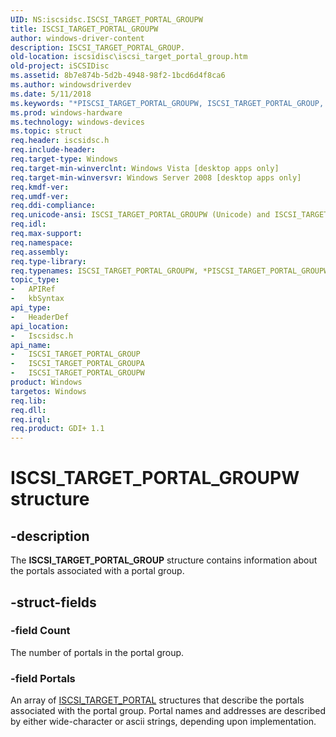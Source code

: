 ```yaml
---
UID: NS:iscsidsc.ISCSI_TARGET_PORTAL_GROUPW
title: ISCSI_TARGET_PORTAL_GROUPW
author: windows-driver-content
description: ISCSI_TARGET_PORTAL_GROUP.
old-location: iscsidisc\iscsi_target_portal_group.htm
old-project: iSCSIDisc
ms.assetid: 8b7e874b-5d2b-4948-98f2-1bcd6d4f8ca6
ms.author: windowsdriverdev
ms.date: 5/11/2018
ms.keywords: "*PISCSI_TARGET_PORTAL_GROUPW, ISCSI_TARGET_PORTAL_GROUP, ISCSI_TARGET_PORTAL_GROUP structure [iSCSI Discovery Library API], ISCSI_TARGET_PORTAL_GROUPA, ISCSI_TARGET_PORTAL_GROUPW, PISCSI_TARGET_PORTAL_GROUP, PISCSI_TARGET_PORTAL_GROUP structure pointer [iSCSI Discovery Library API], iscsidisc.iscsi_target_portal_group, iscsidsc/ISCSI_TARGET_PORTAL_GROUP, iscsidsc/ISCSI_TARGET_PORTAL_GROUPA, iscsidsc/ISCSI_TARGET_PORTAL_GROUPW, iscsidsc/PISCSI_TARGET_PORTAL_GROUP"
ms.prod: windows-hardware
ms.technology: windows-devices
ms.topic: struct
req.header: iscsidsc.h
req.include-header: 
req.target-type: Windows
req.target-min-winverclnt: Windows Vista [desktop apps only]
req.target-min-winversvr: Windows Server 2008 [desktop apps only]
req.kmdf-ver: 
req.umdf-ver: 
req.ddi-compliance: 
req.unicode-ansi: ISCSI_TARGET_PORTAL_GROUPW (Unicode) and ISCSI_TARGET_PORTAL_GROUPA (ANSI)
req.idl: 
req.max-support: 
req.namespace: 
req.assembly: 
req.type-library: 
req.typenames: ISCSI_TARGET_PORTAL_GROUPW, *PISCSI_TARGET_PORTAL_GROUPW
topic_type:
-	APIRef
-	kbSyntax
api_type:
-	HeaderDef
api_location:
-	Iscsidsc.h
api_name:
-	ISCSI_TARGET_PORTAL_GROUP
-	ISCSI_TARGET_PORTAL_GROUPA
-	ISCSI_TARGET_PORTAL_GROUPW
product: Windows
targetos: Windows
req.lib: 
req.dll: 
req.irql: 
req.product: GDI+ 1.1
---
```


# ISCSI_TARGET_PORTAL_GROUPW structure


## -description


The <b>ISCSI_TARGET_PORTAL_GROUP</b> structure contains information about the portals associated with a portal group.


## -struct-fields




### -field Count

The number of portals in the portal group.


### -field Portals

An array of <a href="https://msdn.microsoft.com/de78c7ec-c2ce-493a-ad29-2ea10e3d7dff">ISCSI_TARGET_PORTAL</a> structures that describe the portals associated with the portal group. Portal names and addresses are described by either wide-character or ascii strings, depending upon implementation.


